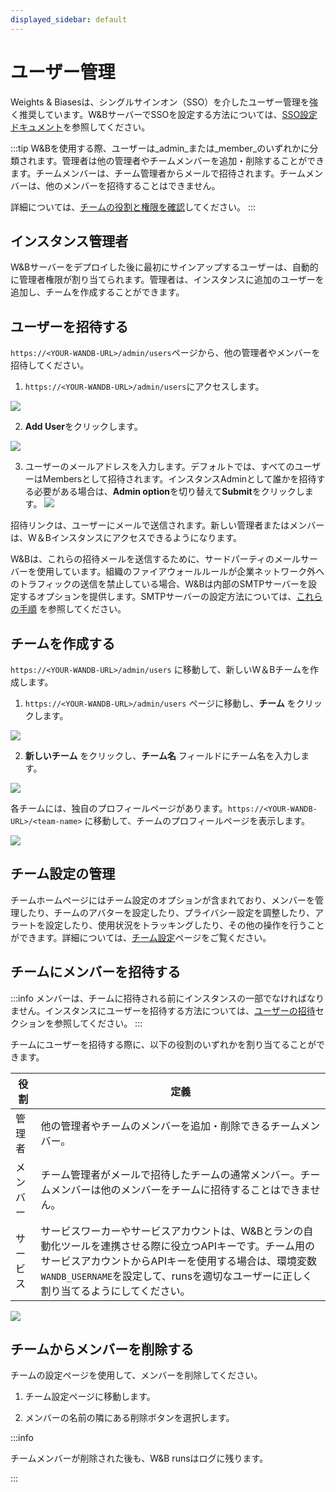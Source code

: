 ```yaml
---
displayed_sidebar: default
---
```

# ユーザー管理

Weights & Biasesは、シングルサインオン（SSO）を介したユーザー管理を強く推奨しています。W&BサーバーでSSOを設定する方法については、[SSO設定ドキュメント](./sso.md)を参照してください。

:::tip
W&Bを使用する際、ユーザーは_admin_または_member_のいずれかに分類されます。管理者は他の管理者やチームメンバーを追加・削除することができます。チームメンバーは、チーム管理者からメールで招待されます。チームメンバーは、他のメンバーを招待することはできません。

詳細については、[チームの役割と権限を確認](../app/features/teams#team-roles-and-permissions)してください。
:::

## インスタンス管理者

W&Bサーバーをデプロイした後に最初にサインアップするユーザーは、自動的に管理者権限が割り当てられます。管理者は、インスタンスに追加のユーザーを追加し、チームを作成することができます。

## ユーザーを招待する

`https://<YOUR-WANDB-URL>/admin/users`ページから、他の管理者やメンバーを招待してください。

1. `https://<YOUR-WANDB-URL>/admin/users`にアクセスします。

![](/images/hosting/invite_users.png)

2. **Add User**をクリックします。

![](/images/hosting/add_user_empty_field.png)

3. ユーザーのメールアドレスを入力します。デフォルトでは、すべてのユーザーはMembersとして招待されます。インスタンスAdminとして誰かを招待する必要がある場合は、**Admin option**を切り替えて**Submit**をクリックします。
![](/images/hosting/add_user_field_filled.png)

<!-- ![Screen Shot 2023-01-09 at 10.16.04 PM.png](https://s3-us-west-2.amazonaws.com/secure.notion-static.com/a1428275-5ae0-4a36-8c1b-99248d7a7584/Screen_Shot_2023-01-09_at_10.16.04_PM.png) -->

招待リンクは、ユーザーにメールで送信されます。新しい管理者またはメンバーは、W＆Bインスタンスにアクセスできるようになります。

W&Bは、これらの招待メールを送信するために、サードパーティのメールサーバーを使用しています。組織のファイアウォールルールが企業ネットワーク外へのトラフィックの送信を禁止している場合、W&Bは内部のSMTPサーバーを設定するオプションを提供します。SMTPサーバーの設定方法については、[これらの手順](./smtp.md) を参照してください。

<!-- To do: Add this doc -->
<!-- Refer to SMTP configuration documentation for instructions on how to do this. -->

## チームを作成する

`https://<YOUR-WANDB-URL>/admin/users` に移動して、新しいW＆Bチームを作成します。

1. `https://<YOUR-WANDB-URL>/admin/users` ページに移動し、**チーム** をクリックします。

![](/images/hosting/manage_users_teams.png)

<!-- ![Screen Shot 2023-01-09 at 10.22.50 PM.png](https://s3-us-west-2.amazonaws.com/secure.notion-static.com/7d59520c-4a00-4596-9e2e-428b1b53c589/Screen_Shot_2023-01-09_at_10.22.50_PM.png) -->

2. **新しいチーム** をクリックし、**チーム名** フィールドにチーム名を入力します。

![](/images/hosting/manage_users_teams_filled.png)

<!-- ![Screen Shot 2023-01-09 at 10.25.10 PM.png](https://s3-us-west-2.amazonaws.com/secure.notion-static.com/180f26ae-fa96-4dc4-b421-f9676ff73477/Screen_Shot_2023-01-09_at_10.25.10_PM.png) -->

各チームには、独自のプロフィールページがあります。`https://<YOUR-WANDB-URL>/<team-name>` に移動して、チームのプロフィールページを表示します。

![](/images/hosting/add_teams_server.png)
<!-- ![Screen Shot 2023-01-09 at 10.29.14 PM.png](https://s3-us-west-2.amazonaws.com/secure.notion-static.com/7dbd7cac-9300-4a48-a67c-a696548b0153/Screen_Shot_2023-01-09_at_10.29.14_PM.png) -->

## チーム設定の管理

チームホームページにはチーム設定のオプションが含まれており、メンバーを管理したり、チームのアバターを設定したり、プライバシー設定を調整したり、アラートを設定したり、使用状況をトラッキングしたり、その他の操作を行うことができます。詳細については、[チーム設定](../app/settings-page/team-settings.md)ページをご覧ください。

## チームにメンバーを招待する

:::info
メンバーは、チームに招待される前にインスタンスの一部でなければなりません。インスタンスにユーザーを招待する方法については、[ユーザーの招待](#invite-users)セクションを参照してください。
:::

チームにユーザーを招待する際に、以下の役割のいずれかを割り当てることができます。

| 役割    | 定義                                                                                                                                                                                                                                                                                       |
| ------- | ------------------------------------------------------------------------------------------------------------------------------------------------------------------------------------------------------------------------------------------------------------------------------------------------ |
| 管理者   | 他の管理者やチームのメンバーを追加・削除できるチームメンバー。                                                                                                                                                                                                                       |
| メンバー  | チーム管理者がメールで招待したチームの通常メンバー。チームメンバーは他のメンバーをチームに招待することはできません。                                                                                                                                                                        |
| サービス | サービスワーカーやサービスアカウントは、W&Bとランの自動化ツールを連携させる際に役立つAPIキーです。チーム用のサービスアカウントからAPIキーを使用する場合は、環境変数`WANDB_USERNAME`を設定して、runsを適切なユーザーに正しく割り当てるようにしてください。 |

![](/images/hosting/team_settings_wand_server_example.png)

<!-- **Admin**: A team member who can add and remove other admins and members of the team.

**Member**: A regular member of your team, invited by email by the team admin. A team member cannot invite other members to the team.

**Service**: A service worker or service account is an API key that is useful for utilizing W&B with your run automation tools. If you use an API key from a service account for your team, ensure that the environment variable `WANDB_USERNAME` is set to correctly attribute runs to the appropriate user. -->

<!-- ![Screen Shot 2023-01-09 at 10.48.49 PM.png](https://s3-us-west-2.amazonaws.com/secure.notion-static.com/2eb67576-e0c5-4951-95ba-7a6fa49a8d68/Screen_Shot_2023-01-09_at_10.48.49_PM.png) -->
## チームからメンバーを削除する



チームの設定ページを使用して、メンバーを削除してください。



1. チーム設定ページに移動します。

2. メンバーの名前の隣にある削除ボタンを選択します。



:::info

チームメンバーが削除された後も、W&B runsはログに残ります。

:::